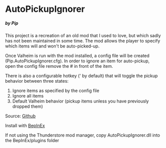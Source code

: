# AutoPickupIgnorer

##### by Pip

This project is a recreation of an old mod that I used to love, but which sadly has not been maintained in some time.
The mod allows the player to specify which items will and won't be auto-picked-up.

Once Valheim is run with the mod installed, a config file will be created (Pip.AutoPickupIgnorer.cfg).
In order to ignore an item for auto-pickup, open the config file remove the # in front of the item.

There is also a configurable hotkey (' by default) that will toggle the pickup behavior between three states:

1. Ignore items as specified by the config file
2. Ignore all items
3. Default Valheim behavior (pickup items unless you have previously dropped them)

Source: [Github](https://github.com/michaelpipkin/PipValheimMods/tree/main/AutoPickupIgnorer)

Install with [BepInEx](https://valheim.thunderstore.io/package/denikson/BepInExPack_Valheim/)

If not using the Thunderstore mod manager, copy AutoPickupIgnorer.dll into the BepInEx/plugins folder
